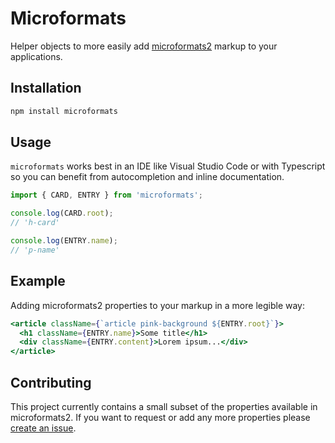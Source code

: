 # Microformats

Helper objects to more easily add [microformats2](http://microformats.org/wiki/microformats2) markup
to your applications.

## Installation

```sh
npm install microformats
```

## Usage

`microformats` works best in an IDE like Visual Studio Code or with Typescript so you can benefit from
autocompletion and inline documentation.

```js
import { CARD, ENTRY } from 'microformats';

console.log(CARD.root);
// 'h-card'

console.log(ENTRY.name);
// 'p-name'
```

## Example

Adding microformats2 properties to your markup in a more legible way:

```jsx
<article className={`article pink-background ${ENTRY.root}`}>
  <h1 className={ENTRY.name}>Some title</h1>
  <div className={ENTRY.content}>Lorem ipsum...</div>
</article>
```

## Contributing

This project currently contains a small subset of the properties available in microformats2. If
you want to request or add any more properties please [create an issue](https://github.com/lhansford/microformats/issues).
